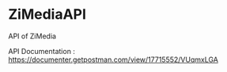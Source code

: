 # ZiMediaAPI


API of ZiMedia 

API Documentation : https://documenter.getpostman.com/view/17715552/VUqmxLGA

